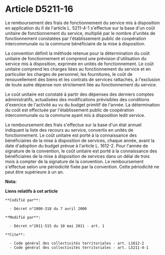 # Article D5211-16

Le remboursement des frais de fonctionnement du service mis à disposition en application du II de l'article L. 5211-4-1
s'effectue sur la base d'un coût unitaire de fonctionnement du service, multiplié par le nombre d'unités de fonctionnement
constatées par l'établissement public de coopération intercommunale ou la commune bénéficiaire de la mise à disposition. 

La convention définit la méthode retenue pour la détermination du coût unitaire de fonctionnement et comprend une prévision
d'utilisation du service mis à disposition, exprimée en unités de fonctionnement. Le coût unitaire comprend les charges liées
au fonctionnement du service et en particulier les charges de personnel, les fournitures, le coût de renouvellement des biens
et les contrats de services rattachés, à l'exclusion de toute autre dépense non strictement liée au fonctionnement du
service. 

Le coût unitaire est constaté à partir des dépenses des derniers comptes administratifs, actualisées des modifications
prévisibles des conditions d'exercice de l'activité au vu du budget primitif de l'année. La détermination du coût est
effectuée par l'établissement public de coopération intercommunale ou la commune ayant mis à disposition ledit service. 

Le remboursement des frais s'effectue sur la base d'un état annuel indiquant la liste des recours au service, convertis en
unités de fonctionnement. Le coût unitaire est porté à la connaissance des bénéficiaires de la mise à disposition de
services, chaque année, avant la date d'adoption du budget prévue à l'article L. 1612-2. Pour l'année de signature de la
convention, le coût unitaire est porté à la connaissance des bénéficiaires de la mise à disposition de services dans un délai
de trois mois à compter de la signature de la convention. Le remboursement s'effectue selon une périodicité fixée par la
convention. Cette périodicité ne peut être supérieure à un an.

**Nota:**



**Liens relatifs à cet article**

	**Codifié par**:

	  - Décret n°2000-318 du 7 avril 2000

	**Modifié par**:

	  - Décret n°2011-515 du 10 mai 2011 - art. 1

	**Cite**:

	  - Code général des collectivités territoriales - art. L1612-2
	  - Code général des collectivités territoriales - art. L5211-4-1
